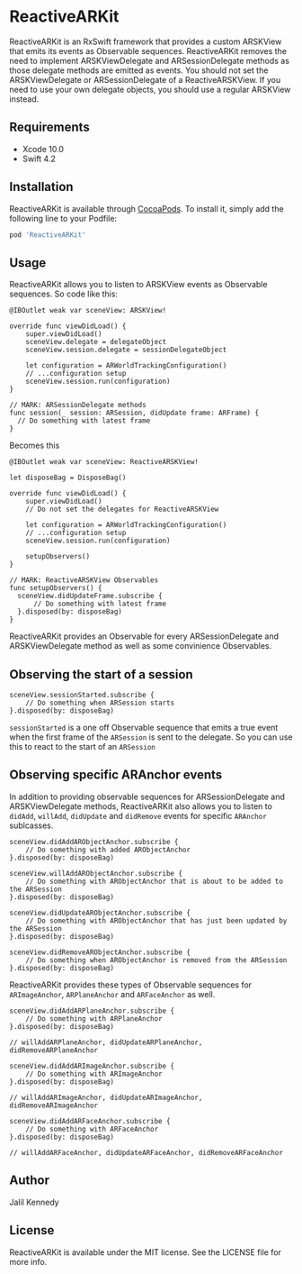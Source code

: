# ReactiveARKit

ReactiveARKit is an RxSwift framework that provides a custom ARSKView that emits its events as Observable sequences. ReactiveARKit removes the need to implement ARSKViewDelegate and ARSessionDelegate methods as those delegate methods are emitted as events. You should not set the ARSKViewDelegate or ARSessionDelegate of a ReactiveARSKView. If you need to use your own delegate objects, you should use a regular ARSKView instead.

<!---[![CI Status](https://img.shields.io/travis/jalilk/ReactiveARKit.svg?style=flat)](https://travis-ci.org/jalilk/ReactiveARKit)
[![Version](https://img.shields.io/cocoapods/v/ReactiveARKit.svg?style=flat)](https://cocoapods.org/pods/ReactiveARKit)
[![License](https://img.shields.io/cocoapods/l/ReactiveARKit.svg?style=flat)](https://cocoapods.org/pods/ReactiveARKit)
[![Platform](https://img.shields.io/cocoapods/p/ReactiveARKit.svg?style=flat)](https://cocoapods.org/pods/ReactiveARKit)--->

## Requirements
* Xcode 10.0
* Swift 4.2

## Installation

ReactiveARKit is available through [CocoaPods](https://cocoapods.org). To install
it, simply add the following line to your Podfile:

```ruby
pod 'ReactiveARKit'
```

## Usage
ReactiveARKit allows you to listen to ARSKView events as Observable sequences. So code like this:
```
@IBOutlet weak var sceneView: ARSKView!

override func viewDidLoad() {
    super.viewDidLoad()
    sceneView.delegate = delegateObject
    sceneView.session.delegate = sessionDelegateObject
    
    let configuration = ARWorldTrackingConfiguration()
    // ...configuration setup
    sceneView.session.run(configuration)
}

// MARK: ARSessionDelegate methods
func session(_ session: ARSession, didUpdate frame: ARFrame) {
  // Do something with latest frame
}
```
Becomes this
```
@IBOutlet weak var sceneView: ReactiveARSKView!

let disposeBag = DisposeBag()

override func viewDidLoad() {
    super.viewDidLoad()
    // Do not set the delegates for ReactiveARSKView
    
    let configuration = ARWorldTrackingConfiguration()
    // ...configuration setup
    sceneView.session.run(configuration)
    
    setupObservers()
}

// MARK: ReactiveARSKView Observables
func setupObservers() {
  sceneView.didUpdateFrame.subscribe {
      // Do something with latest frame
  }.disposed(by: disposeBag)
}
```

ReactiveARKit provides an Observable for every ARSessionDelegate and ARSKViewDelegate method as well as some convinience Observables.

## Observing the start of a session
```
sceneView.sessionStarted.subscribe {
    // Do something when ARSession starts
}.disposed(by: disposeBag)

```
`sessionStarted` is a one off Observable sequence that emits a true event when the first frame of the `ARSession` is sent to the delegate. So you can use this to react to the start of an `ARSession`

## Observing specific ARAnchor events

In addition to providing observable sequences for ARSessionDelegate and ARSKViewDelegate methods, ReactiveARKit also allows you to listen to `didAdd`, `willAdd`, `didUpdate` and `didRemove` events for specific `ARAnchor` sublcasses.

```
sceneView.didAddARObjectAnchor.subscribe {
    // Do something with added ARObjectAnchor
}.disposed(by: disposeBag)

sceneView.willAddARObjectAnchor.subscribe {
    // Do something with ARObjectAnchor that is about to be added to the ARSession
}.disposed(by: disposeBag)

sceneView.didUpdateARObjectAnchor.subscribe {
    // Do something with ARObjectAnchor that has just been updated by the ARSession
}.disposed(by: disposeBag)

sceneView.didRemoveARObjectAnchor.subscribe {
    // Do something when ARObjectAnchor is removed from the ARSession
}.disposed(by: disposeBag)
```

ReactiveARKit provides these types of Observable sequences for `ARImageAnchor`, `ARPlaneAnchor` and `ARFaceAnchor` as well.

```
sceneView.didAddARPlaneAnchor.subscribe {
    // Do something with ARPlaneAnchor
}.disposed(by: disposeBag)

// willAddARPlaneAnchor, didUpdateARPlaneAnchor, didRemoveARPlaneAnchor
```

```
sceneView.didAddARImageAnchor.subscribe {
    // Do something with ARImageAnchor
}.disposed(by: disposeBag)

// willAddARImageAnchor, didUpdateARImageAnchor, didRemoveARImageAnchor
```

```
sceneView.didAddARFaceAnchor.subscribe {
    // Do something with ARFaceAnchor
}.disposed(by: disposeBag)

// willAddARFaceAnchor, didUpdateARFaceAnchor, didRemoveARFaceAnchor
```

## Author

Jalil Kennedy

## License

ReactiveARKit is available under the MIT license. See the LICENSE file for more info.
